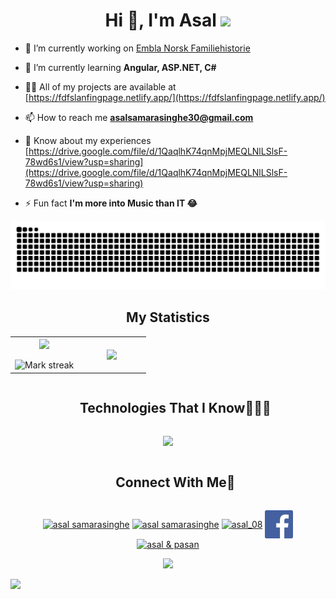 <h1 align="center">Hi 👋, I'm Asal <img src="https://user-images.githubusercontent.com/73097560/115834477-dbab4500-a447-11eb-908a-139a6edaec5c.gif"></h1>


- 🔭 I’m currently working on [Embla Norsk Familiehistorie](https://embla.no/)

- 🌱 I’m currently learning **Angular, ASP.NET, C#**

- 👨‍💻 All of my projects are available at [https://fdfslanfingpage.netlify.app/](https://fdfslanfingpage.netlify.app/)

- 📫 How to reach me **asalsamarasinghe30@gmail.com**

- 📄 Know about my experiences [https://drive.google.com/file/d/1QaqlhK74qnMpjMEQLNlLSlsF-78wd6s1/view?usp=sharing](https://drive.google.com/file/d/1QaqlhK74qnMpjMEQLNlLSlsF-78wd6s1/view?usp=sharing)

- ⚡ Fun fact **I'm more into Music than IT 😂**


<!--- Snake (start) -->
<div align="center">
  
  ![snake gif](https://github.com/Asal30/Asal30/blob/output/github-snake-dark.svg)
</div>

<!--- Snake (end) -->


<!--- stats & Trophy (start) -->
<h2 align="center">My Statistics</h2>
<p align="center">
  <!--- stats (start) -->
<table align="center">
<tr border="none">
<td width="50%" align="center">
  
  <img  align="center"  src="https://github-readme-stats.vercel.app/api?username=asal30&theme=dark&show_icons=true&count_private=true" />
  <br></br>
  <img  title="🔥 Get streak stats for your profile at git.io/streak-stats" alt="Mark streak" src="https://github-readme-streak-stats.herokuapp.com/?user=asal30&theme=dark&hide_border=false" /> 
</td>

<td width="50%" align="center">

  <img  align="center"  src="https://github-readme-stats.anuraghazra1.vercel.app/api/top-langs/?username=asal30&theme=dark&hide_border=false&no-bg=true&no-frame=true&langs_count=10"/>
  
  </td>
</tr>
</table>
<!--- stats (end) -->

<!---Technologies (start)--->
<div id="user-content-toc">
  <ul align="center">
    <summary><h2 style="display: inline-block">Technologies That I Know👨🏻‍💻</h2></summary>
  </ul>
</div>
<!--tech stack icons-->
<p align="center">
  <a href="https://skillicons.dev">
    <img src="https://skillicons.dev/icons?i=html,css,js,ts,react,angular,dotnet,cs,tailwind,materialui,nodejs,mysql,express,figma,py,java,git,github,postman,vscode,visualstudio,androidstudio,kotlin&perline=14" />
  </a>
</p>
<!---Technologies (end)--->


<!---Connect with me (start)--->
<div id="user-content-toc">
  <ul align="center">
    <summary><h2 style="display: inline-block">Connect With Me🤝</h2></summary>
  </ul>
</div>

<p align="center">
<a href="https://linkedin.com/in/asal samarasinghe" target="blank"><img align="center" src="https://github.com/Scar1109/skill-icons/blob/main/icons/LinkedIn.svg" alt="asal samarasinghe" height="45" width="45" /></a>
<a href="https://fb.com/asal samarasinghe" target="blank"><img align="center" src="https://github.com/Scar1109/skill-icons/blob/main/icons/Github-Dark.svg" alt="asal samarasinghe" height="45" width="45" /></a>
<a href="https://instagram.com/asal_08" target="blank"><img align="center" src="https://github.com/Scar1109/skill-icons/blob/main/icons/Instagram.svg" alt="asal_08" height="45" width="45" /></a>
<a href="https://www.facebook.com/profile.php?id=100083189734965" target="blank"><img align="center" src="https://github.com/Asal30/Asal30/blob/main/.github/workflows/facebook-color-svgrepo-com.svg" alt="Asal Samarasinghe" height="45" width="45" /></a>
<a href="https://www.youtube.com/c/asal & pasan" target="blank"><img align="center" src="https://raw.githubusercontent.com/rahuldkjain/github-profile-readme-generator/master/src/images/icons/Social/youtube.svg" alt="asal & pasan" height="45" width="45" /></a>
</p>
<!---Connect with me (end)--->

<!---Profile views (start)--->
<div align="center">
  
[![](https://visitcount.itsvg.in/api?id=asal30&icon=3&color=6)](https://visitcount.itsvg.in)
  
</div>
<!---Profile views (end)--->
<img src="https://user-images.githubusercontent.com/73097560/115834477-dbab4500-a447-11eb-908a-139a6edaec5c.gif">
